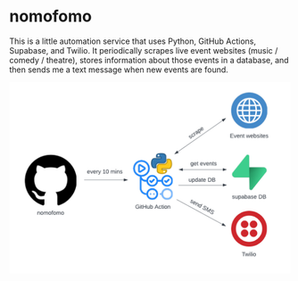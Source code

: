 # nomofomo

This is a little automation service that uses Python, GitHub Actions, Supabase, and Twilio. It periodically scrapes live event websites (music / comedy / theatre), stores information about those events in a database, and then sends me a text message when new events are found.

![diagram](./nomofomo.png)

